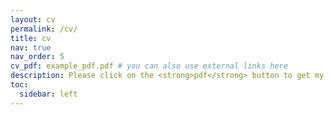 ```yaml
---
layout: cv
permalink: /cv/
title: cv
nav: true
nav_order: 5
cv_pdf: example_pdf.pdf # you can also use external links here
description: Please click on the <strong>pdf</strong> button to get my CV. Last update on June 28, 2025.
toc:
  sidebar: left
---
```

